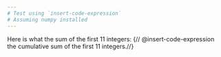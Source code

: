 ```yaml
---
# Test using `insert-code-expression`
# Assuming numpy installed
---
```


Here is what the sum of the first 11 integers: 
{// @insert-code-expression the cumulative sum of the first 11 integers.//}



